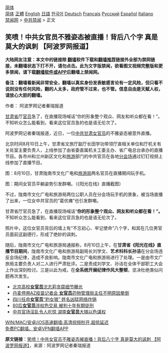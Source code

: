  <!-- 面包屑导航 --> <div class="breadcrumb"><!-- GTranslate: https://gtranslate.io/ -->  <div class="switcher notranslate">  <div class="selected">  <a href="#" onclick="return false;"> 简体</a>  </div>  <div class="option">  <a href="https://www.bannedbook.org" onclick="doGTranslate('zh-CN|zh-CN');jQuery('div.switcher div.selected a').html(jQuery(this).html());return false;" title="简体中文" class="nturl selected"> 简体</a>  <a href="https://www.bannedbook.org/zh-tw/" onclick="doGTranslate('zh-CN|zh-TW');jQuery('div.switcher div.selected a').html(jQuery(this).html());return false;" title="繁體中文" class="nturl"> 正體</a>  <a href="https://www.bannedbook.org/en/" onclick="doGTranslate('zh-CN|en');jQuery('div.switcher div.selected a').html(jQuery(this).html());return false;" title="English" class="nturl"> English</a>  <a href="https://www.bannedbook.org/ja/" onclick="doGTranslate('zh-CN|ja');jQuery('div.switcher div.selected a').html(jQuery(this).html());return false;" title="日本語" class="nturl"> 日語</a>  <a href="https://www.bannedbook.org/ko/" onclick="doGTranslate('zh-CN|ko');jQuery('div.switcher div.selected a').html(jQuery(this).html());return false;" title="한국어" class="nturl"> 한국어</a>  <a href="https://www.bannedbook.org/de/" onclick="doGTranslate('zh-CN|de');jQuery('div.switcher div.selected a').html(jQuery(this).html());return false;" title="Deutsch" class="nturl"> Deutsch</a>  <a href="https://www.bannedbook.org/fr/" onclick="doGTranslate('zh-CN|fr');jQuery('div.switcher div.selected a').html(jQuery(this).html());return false;" title="Français" class="nturl"> Français</a>  <a href="https://www.bannedbook.org/ru/" onclick="doGTranslate('zh-CN|ru');jQuery('div.switcher div.selected a').html(jQuery(this).html());return false;" title="Русский" class="nturl"> Русский</a>  <a href="https://www.bannedbook.org/es/" onclick="doGTranslate('zh-CN|es');jQuery('div.switcher div.selected a').html(jQuery(this).html());return false;" title="Español" class="nturl"> Español</a>  <a href="https://www.bannedbook.org/it/" onclick="doGTranslate('zh-CN|it');jQuery('div.switcher div.selected a').html(jQuery(this).html());return false;" title="Italiano" class="nturl"> Italiano</a>  </div>  </div>      <div class='breadcrumb-sub'><!-- Breadcrumb NavXT 6.3.0 --> <a href="https://www.bannedbook.org/" class="home">禁闻网</a> &gt; <a href="https://www.bannedbook.org/bnews/cbnews/" class="category">中共禁闻</a> &gt; 正文</div></div><h2>笑喷！中共女官员不雅姿态被直播！背后八个字 真是莫大的讽刺 【阿波罗网报道】</h2> <p class="notice"><b>大陆网友注意：本文中的链接除 <a href="https://github.com/bannedbook/fanqiang" >翻墙</a>软件下载和<a href="https://github.com/killgcd/justmysocks/blob/master/README.md">翻墙推荐</a>链接外全部为禁网链接，未翻墙状态下打不开，请勿点击。此为文字版禁闻，欲看图文视频完整版和更多禁闻，请下载<a href="https://github.com/bannedbook/fanqiang">翻墙软件或APP</a>后翻墙上禁闻网。</p><p>备注：翻墙看新闻非常安全，翻墙以真实身份发表敏感言论有一定风险，但只看不说则没有任何风险，翻的人太多，政府管不过来，也不管。信息自由是天赋人权，请放心大胆的翻墙。</b></p>  <div class="entry"> <p>作者： 阿波罗网记者秦瑞报道</p> <p id="summary"><a href="https://www.bannedbook.org/bnews/tag/%E7%94%98%E8%82%83%E7%9C%81/" class="st_tag internal_tag" rel="tag" title="标签 甘肃省 下的日志">甘肃省</a>厅<a href="https://www.bannedbook.org/bnews/tag/%E5%AE%98%E5%91%98/" class="st_tag internal_tag" rel="tag" title="标签 官员 下的日志">官员</a>急了，在直播现场喊话“你的形象整个观众、网友和听众都在看！”。不知听众怎么能看到，看来这位官员急的也是语无伦次了。</p> <p>阿波罗网记者秦瑞报道，近日，一位<a href="https://www.bannedbook.org/bnews/tag/%e4%b8%ad%e5%85%b1/" class="st_tag internal_tag" rel="tag" title="标签 中共 下的日志">中共</a><a href="https://www.bannedbook.org/bnews/tag/%E7%94%98%E8%82%83/" class="st_tag internal_tag" rel="tag" title="标签 甘肃 下的日志">甘肃</a><a href="https://www.bannedbook.org/bnews/tag/%e5%a5%b3%e5%ae%98%e5%91%98/" class="st_tag internal_tag" rel="tag" title="标签 女官员 下的日志">女官员</a>的不雅姿态被意外直播。</p>  <p>北京时间8月10日上午，甘肃省文旅厅副厅长田学功带领厅直相关单位和厅机关有关处室主要负责人，上线参加了由省委直属机关工委主办、省广电总台承办的直播节目。各市州和兰州新区文化和<a href="https://www.bannedbook.org/bnews/tag/%e6%97%85%e6%b8%b8/" class="st_tag internal_tag" rel="tag" title="标签 旅游 下的日志">旅游</a>部门的中共官员在各地<a href="https://www.bannedbook.org/bnews/tag/%E5%88%86%E4%BC%9A%E5%9C%BA/" class="st_tag internal_tag" rel="tag" title="标签 分会场 下的日志">分会场</a>通过钉钉视频上线参加了直播节目。</p> <p>图：8月10日，甘肃陇南市文化广电和<a href="https://www.bannedbook.org/bnews/tag/%E6%97%85%E6%B8%B8%E5%B1%80/" class="st_tag internal_tag" rel="tag" title="标签 旅游局 下的日志">旅游局</a>两名官员在直播期间玩手机。</p> <p>图：期间女官员平躺姿势引发群嘲。（《阳光在线》直播截图）</p>  <p>不过，陇南市文化广电和旅游局两位公职人员在分会场玩手机的景象，被当场直播了出来，一位女中共官员的“葛优瘫”也引发群嘲。</p> <p>甘肃省厅官员急了，在直播现场喊话“<strong>你的形象整个观众、网友和听众都在看！</strong><strong>”。</strong>不知听众怎么能看到，看来这位官员急的也是语无伦次了。</p> <p>照片中，这位女官员背后的墙上有“不忘初心、牢记使命”八个字，和其在几位男官员面前这副德行，形成了绝妙的讽刺。</p>  <p>随后，陇南市文化广电和旅游局通报称，8月10日上午，在<strong>甘肃省《阳光在线》直播节目期间</strong>，陇南市文化广电和旅游局副局长刘学文、<strong>艺术科科长孙洁</strong>在分会场违反会场纪律，造成不良影响。陇南市文化广电和旅游局进行了处理。一是由市文广旅局主要负责人对二人进行严肃批评。二是责成刘学文、孙洁在全体干部职工大会上作出深刻检讨。三是以此为戒，在<strong>全系统开展纪律作风大整顿</strong>，坚决杜绝类似问题再次发生。</p> <ul class='op-related-articles' title='相关阅读'> <li><a href='https://www.bannedbook.org/bnews/cnnews/20210713/1586253.html' target='_blank'>北京高校<b>女官员</b>沈志莉贪腐细节曝光</a></li> <li><a href='https://www.bannedbook.org/bnews/worldnews/20210416/1527730.html' target='_blank'>丹麦停用AZ疫苗记者会 <b>女官员</b>药物管理局主任不明原因晕倒</a></li> <li><a href='https://www.bannedbook.org/bnews/comments/20210319/1508311.html' target='_blank'>四川任命<b>女官员</b>“豹女狼” 姓名凶猛网络炸锅</a></li> <li><a href='https://www.bannedbook.org/bnews/headline/20210222/1491438.html' target='_blank'>80后<b>女官员</b>涉权色交易 被判十年有期徒刑</a></li> <li><a href='https://www.bannedbook.org/bnews/comments/20210207/1483192.html' target='_blank'>中共官场淫乱令人吃惊 湖南<b>女官员</b>大搞以色谋权</a></li> </ul> <p class="texttj"> <a href="https://github.com/bannedbook/fanqiang/wiki/V2ray%E6%9C%BA%E5%9C%BA" target="_blank">WIN/MAC/安卓/iOS高速翻墙:高清视频秒开,超低延迟</a><br/> <a href="https://github.com/bannedbook/fanqiang/wiki/%E7%A6%81%E9%97%BB%E7%BD%91%E5%AE%89%E5%8D%93%E7%BF%BB%E5%A2%99%E6%96%B0%E9%97%BBAPP" target="_blank">免费PC翻墙、安卓VPN翻墙APP</a></p><p> <b>原文链接</b>：<a class="src_link" href="https://www.aboluowang.com/2021/0813/1632248.html" target="_blank">笑喷！中共女官员不雅姿态被直播！背后八个字 真是莫大的讽刺 【阿波罗网报道】</a>，来源：阿波罗网记者秦瑞报道 </p> <a name='sharetosocial'></a>  <div style="margin-bottom:5px;padding-bottom:5px;clear:both"> <div id="archive-pix-1" class="banner-ads"> <!-- AuctionX Display platform tag START --> <div id="26318x728x90x621x_ADSLOT2" clicktrack="%%CLICK_URL_ESC%%"></div> <!-- AuctionX Display platform tag END --> </div> <div id="archive-pix-2" class="banner-ads"> <!-- AuctionX Display platform tag START --> <div id="26315x300x250x621x_ADSLOT2" clicktrack="%%CLICK_URL_ESC%%"></div> <!-- AuctionX Display platform tag END --> </div> </div>  <div id="archive-pix-1" class="banner-ads"> <!-- AuctionX Display platform tag START --> <div id="26318x728x90x621x_ADSLOT3" clicktrack="%%CLICK_URL_ESC%%"></div> <!-- AuctionX Display platform tag END --> </div> </div><!--END ENTRY--> 
